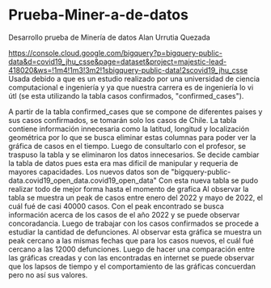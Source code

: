 # Prueba-Miner-a-de-datos
Desarrollo prueba de Minería de datos Alan Urrutia Quezada

https://console.cloud.google.com/bigquery?p=bigquery-public-data&d=covid19_jhu_csse&page=dataset&project=majestic-lead-418020&ws=!1m4!1m3!3m2!1sbigquery-public-data!2scovid19_jhu_csse
Usada debido a que es un estudio realizado por una universidad de ciencia computacional e ingeniería y ya que nuestra carrera es de ingeniería lo vi útl (se esta utilizando la tabla casos confirmados, "confirmed_cases").


A partir de la tabla confirmed_cases que se compone de diferentes paises y sus casos confirmados, se tomarán solo los casos de Chile.
La tabla contiene información innecesaria como la latitud, longitud y localización geométrica por lo que se busca eliminar estas columnas para poder ver la gráfica de casos en el tiempo.
Luego de consultarlo con el profesor, se traspuso la tabla y se eliminaron los datos innecesarios.
Se decide cambiar la tabla de datos pues esta era mas dificil de manipular y requeria de mayores capacidades.
Los nuevos datos son de "bigquery-public-data.covid19_open_data.covid19_open_data"
Con esta nueva tabla se pudo realizar todo de mejor forma hasta el momento de grafica
Al observar la tabla se muestra un peak de casos entre enero del 2022 y mayo de 2022, el cuál fué de casi 40000 casos.
Con el peak encontrado se busca información acerca de los casos de el año 2022 y se puede observar concoradancia.
Luego de trabajar con los casos confirmados se procede a estudiar la cantidad de defunciones.
Al observar esta gráfica se muestra un peak cercano a las mismas fechas que para los casos nuevos, el cuál fué cercano a las 12000 defunciones. 
Luego de hacer una comparación entre las gráficas creadas y con las encontradas en internet se puede observar que los lapsos de tiempo y el comportamiento de las gráficas concuerdan pero no así sus valores.
